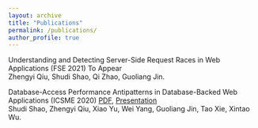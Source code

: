 ```yaml
---
layout: archive
title: "Publications"
permalink: /publications/
author_profile: true
---
```


Understanding and Detecting Server-Side Request Races in Web Applications (FSE 2021) To Appear</br>
Zhengyi Qiu, Shudi Shao, Qi Zhao, Guoliang Jin.</br>

Database-Access Performance Antipatterns in Database-Backed Web Applications (ICSME 2020) [PDF](https://people.engr.ncsu.edu/gjin2/icsme-2020-dbperf), [Presentation](https://www.youtube.com/watch?v=jw7cTmNDIpY&t=18s)</br>
Shudi Shao, Zhengyi Qiu, Xiao Yu, Wei Yang, Guoliang Jin, Tao Xie, Xintao Wu.</br>
